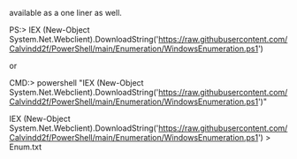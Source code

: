available as a one liner as well.

PS:> IEX (New-Object System.Net.Webclient).DownloadString('https://raw.githubusercontent.com/Calvindd2f/PowerShell/main/Enumeration/WindowsEnumeration.ps1')

or

CMD:> powershell "IEX (New-Object System.Net.Webclient).DownloadString('https://raw.githubusercontent.com/Calvindd2f/PowerShell/main/Enumeration/WindowsEnumeration.ps1')"



IEX (New-Object System.Net.Webclient).DownloadString('https://raw.githubusercontent.com/Calvindd2f/PowerShell/main/Enumeration/WindowsEnumeration.ps1') > Enum.txt
